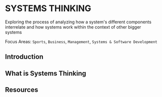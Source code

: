 # SYSTEMS THINKING

Exploring the process of analyzing how a system's different components interrelate and how systems work within the context of other bigger systems

Focus Areas: ``Sports``, ``Business``, ``Management``, ``Systems & Software Development``

## Introduction

## What is Systems Thinking

## Resources
